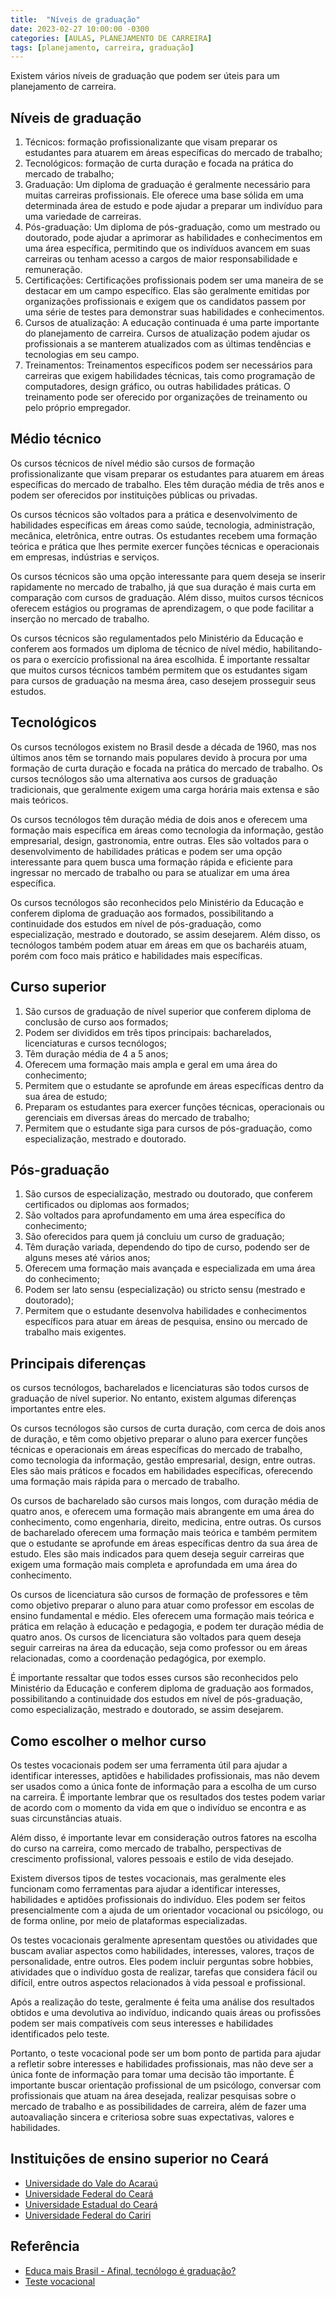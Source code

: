 ```yaml
---
title:  "Níveis de graduação"
date: 2023-02-27 10:00:00 -0300
categories: [AULAS, PLANEJAMENTO DE CARREIRA]
tags: [planejamento, carreira, graduação]
---
```

Existem vários níveis de graduação que podem ser úteis para um planejamento de carreira.

## Níveis de graduação

1. Técnicos: formação profissionalizante que visam preparar os estudantes para atuarem em áreas específicas do mercado de trabalho;
2. Tecnológicos: formação de curta duração e focada na prática do mercado de trabalho;
3. Graduação: Um diploma de graduação é geralmente necessário para muitas carreiras profissionais. Ele oferece uma base sólida em uma determinada área de estudo e pode ajudar a preparar um indivíduo para uma variedade de carreiras.
4. Pós-graduação: Um diploma de pós-graduação, como um mestrado ou doutorado, pode ajudar a aprimorar as habilidades e conhecimentos em uma área específica, permitindo que os indivíduos avancem em suas carreiras ou tenham acesso a cargos de maior responsabilidade e remuneração.
5. Certificações: Certificações profissionais podem ser uma maneira de se destacar em um campo específico. Elas são geralmente emitidas por organizações profissionais e exigem que os candidatos passem por uma série de testes para demonstrar suas habilidades e conhecimentos.
6. Cursos de atualização: A educação continuada é uma parte importante do planejamento de carreira. Cursos de atualização podem ajudar os profissionais a se manterem atualizados com as últimas tendências e tecnologias em seu campo.
7. Treinamentos: Treinamentos específicos podem ser necessários para carreiras que exigem habilidades técnicas, tais como programação de computadores, design gráfico, ou outras habilidades práticas. O treinamento pode ser oferecido por organizações de treinamento ou pelo próprio empregador.

## Médio técnico

Os cursos técnicos de nível médio são cursos de formação profissionalizante que visam preparar os estudantes para atuarem em áreas específicas do mercado de trabalho. Eles têm duração média de três anos e podem ser oferecidos por instituições públicas ou privadas.

Os cursos técnicos são voltados para a prática e desenvolvimento de habilidades específicas em áreas como saúde, tecnologia, administração, mecânica, eletrônica, entre outras. Os estudantes recebem uma formação teórica e prática que lhes permite exercer funções técnicas e operacionais em empresas, indústrias e serviços.

Os cursos técnicos são uma opção interessante para quem deseja se inserir rapidamente no mercado de trabalho, já que sua duração é mais curta em comparação com cursos de graduação. Além disso, muitos cursos técnicos oferecem estágios ou programas de aprendizagem, o que pode facilitar a inserção no mercado de trabalho.

Os cursos técnicos são regulamentados pelo Ministério da Educação e conferem aos formados um diploma de técnico de nível médio, habilitando-os para o exercício profissional na área escolhida. É importante ressaltar que muitos cursos técnicos também permitem que os estudantes sigam para cursos de graduação na mesma área, caso desejem prosseguir seus estudos.

## Tecnológicos

Os cursos tecnólogos existem no Brasil desde a década de 1960, mas nos últimos anos têm se tornando mais populares devido à procura por uma formação de curta duração e focada na prática do mercado de trabalho. Os cursos tecnólogos são uma alternativa aos cursos de graduação tradicionais, que geralmente exigem uma carga horária mais extensa e são mais teóricos.

Os cursos tecnólogos têm duração média de dois anos e oferecem uma formação mais específica em áreas como tecnologia da informação, gestão empresarial, design, gastronomia, entre outras. Eles são voltados para o desenvolvimento de habilidades práticas e podem ser uma opção interessante para quem busca uma formação rápida e eficiente para ingressar no mercado de trabalho ou para se atualizar em uma área específica.

Os cursos tecnólogos são reconhecidos pelo Ministério da Educação e conferem diploma de graduação aos formados, possibilitando a continuidade dos estudos em nível de pós-graduação, como especialização, mestrado e doutorado, se assim desejarem. Além disso, os tecnólogos também podem atuar em áreas em que os bacharéis atuam, porém com foco mais prático e habilidades mais específicas. 

## Curso superior

1. São cursos de graduação de nível superior que conferem diploma de conclusão de curso aos formados;
2. Podem ser divididos em três tipos principais: bacharelados, licenciaturas e cursos tecnólogos;
3. Têm duração média de 4 a 5 anos;
4. Oferecem uma formação mais ampla e geral em uma área do conhecimento;
5. Permitem que o estudante se aprofunde em áreas específicas dentro da sua área de estudo;
6. Preparam os estudantes para exercer funções técnicas, operacionais ou gerenciais em diversas áreas do mercado de trabalho;
7. Permitem que o estudante siga para cursos de pós-graduação, como especialização, mestrado e doutorado.

## Pós-graduação

1. São cursos de especialização, mestrado ou doutorado, que conferem certificados ou diplomas aos formados;
2. São voltados para aprofundamento em uma área específica do conhecimento;
3. São oferecidos para quem já concluiu um curso de graduação;
4. Têm duração variada, dependendo do tipo de curso, podendo ser de alguns meses até vários anos;
5. Oferecem uma formação mais avançada e especializada em uma área do conhecimento;
6. Podem ser lato sensu (especialização) ou stricto sensu (mestrado e doutorado);
7. Permitem que o estudante desenvolva habilidades e conhecimentos específicos para atuar em áreas de pesquisa, ensino ou mercado de trabalho mais exigentes.

## Principais diferenças

os cursos tecnólogos, bacharelados e licenciaturas são todos cursos de graduação de nível superior. No entanto, existem algumas diferenças importantes entre eles.

Os cursos tecnólogos são cursos de curta duração, com cerca de dois anos de duração, e têm como objetivo preparar o aluno para exercer funções técnicas e operacionais em áreas específicas do mercado de trabalho, como tecnologia da informação, gestão empresarial, design, entre outras. Eles são mais práticos e focados em habilidades específicas, oferecendo uma formação mais rápida para o mercado de trabalho.

Os cursos de bacharelado são cursos mais longos, com duração média de quatro anos, e oferecem uma formação mais abrangente em uma área do conhecimento, como engenharia, direito, medicina, entre outras. Os cursos de bacharelado oferecem uma formação mais teórica e também permitem que o estudante se aprofunde em áreas específicas dentro da sua área de estudo. Eles são mais indicados para quem deseja seguir carreiras que exigem uma formação mais completa e aprofundada em uma área do conhecimento.

Os cursos de licenciatura são cursos de formação de professores e têm como objetivo preparar o aluno para atuar como professor em escolas de ensino fundamental e médio. Eles oferecem uma formação mais teórica e prática em relação à educação e pedagogia, e podem ter duração média de quatro anos. Os cursos de licenciatura são voltados para quem deseja seguir carreiras na área da educação, seja como professor ou em áreas relacionadas, como a coordenação pedagógica, por exemplo.

É importante ressaltar que todos esses cursos são reconhecidos pelo Ministério da Educação e conferem diploma de graduação aos formados, possibilitando a continuidade dos estudos em nível de pós-graduação, como especialização, mestrado e doutorado, se assim desejarem.

## Como escolher o melhor curso

Os testes vocacionais podem ser uma ferramenta útil para ajudar a identificar interesses, aptidões e habilidades profissionais, mas não devem ser usados como a única fonte de informação para a escolha de um curso na carreira. É importante lembrar que os resultados dos testes podem variar de acordo com o momento da vida em que o indivíduo se encontra e as suas circunstâncias atuais.

Além disso, é importante levar em consideração outros fatores na escolha do curso na carreira, como mercado de trabalho, perspectivas de crescimento profissional, valores pessoais e estilo de vida desejado.

Existem diversos tipos de testes vocacionais, mas geralmente eles funcionam como ferramentas para ajudar a identificar interesses, habilidades e aptidões profissionais do indivíduo. Eles podem ser feitos presencialmente com a ajuda de um orientador vocacional ou psicólogo, ou de forma online, por meio de plataformas especializadas.

Os testes vocacionais geralmente apresentam questões ou atividades que buscam avaliar aspectos como habilidades, interesses, valores, traços de personalidade, entre outros. Eles podem incluir perguntas sobre hobbies, atividades que o indivíduo gosta de realizar, tarefas que considera fácil ou difícil, entre outros aspectos relacionados à vida pessoal e profissional.

Após a realização do teste, geralmente é feita uma análise dos resultados obtidos e uma devolutiva ao indivíduo, indicando quais áreas ou profissões podem ser mais compatíveis com seus interesses e habilidades identificados pelo teste.

Portanto, o teste vocacional pode ser um bom ponto de partida para ajudar a refletir sobre interesses e habilidades profissionais, mas não deve ser a única fonte de informação para tomar uma decisão tão importante. É importante buscar orientação profissional de um psicólogo, conversar com profissionais que atuam na área desejada, realizar pesquisas sobre o mercado de trabalho e as possibilidades de carreira, além de fazer uma autoavaliação sincera e criteriosa sobre suas expectativas, valores e habilidades.

## Instituições de ensino superior no Ceará

- [Universidade do Vale do Acaraú](http://www.uvanet.br/)
- [Universidade Federal do Ceará](https://www.ufc.br/)
- [Universidade Estadual do Ceará](https://www.uece.br/)
- [Universidade Federal do Cariri](https://www.ufca.edu.br/)

## Referência

- [Educa mais Brasil - Afinal, tecnólogo é graduação?](https://www.educamaisbrasil.com.br/educacao/carreira/afinal-tecnologo-e-graduacao)
- [Teste vocacional](https://www.educamaisbrasil.com.br/teste/vocacional)
